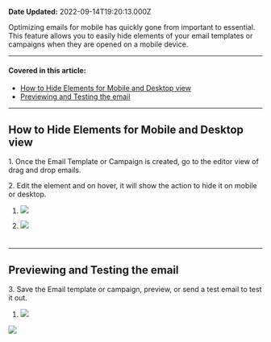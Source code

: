 **Date Updated:** 2022-09-14T19:20:13.000Z

Optimizing emails for mobile has quickly gone from important to essential. This feature allows you to easily hide elements of your email templates or campaigns when they are opened on a mobile device.

  
---

#### **Covered in this article:**

* [How to Hide Elements for Mobile and Desktop view](#How-to-Hide-Elements-for-Mobile-and-Desktop-view)
* [Previewing and Testing the email](#Previewing-and-Testing-the-email)
  
  
---

## **How to Hide Elements for Mobile and Desktop view**

1\. Once the Email Template or Campaign is created, go to the editor view of drag and drop emails. 

2\. Edit the element and on hover, it will show the action to hide it on mobile or desktop.

  
1. ![](https://s3.amazonaws.com/cdn.freshdesk.com/data/helpdesk/attachments/production/48250936102/original/mhpku3R4V7tqVtS9imLJb3_WPwWss-9fyg.jpeg?1663153006)
  
  
1. ![](https://s3.amazonaws.com/cdn.freshdesk.com/data/helpdesk/attachments/production/48250936104/original/l8SKGqUM8Eke71M0xPVY0xLUcuJitPYRmA.jpeg?1663153006)

# 

---

## **Previewing and Testing the email**

3\. Save the Email template or campaign, preview, or send a test email to test it out.

  
1. ![](https://s3.amazonaws.com/cdn.freshdesk.com/data/helpdesk/attachments/production/48250936105/original/t54sIMa1vC_KpmgbsMbREnXuvwWp0Vpnfg.jpeg?1663153006)

  
![](https://s3.amazonaws.com/cdn.freshdesk.com/data/helpdesk/attachments/production/48250936103/original/08eRILOYKiH3W6N-BEc9Fuk45n9izZTtlw.jpeg?1663153006)

  